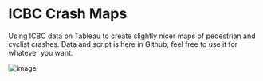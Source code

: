 # ICBC Crash Maps
 
Using ICBC data on Tableau to create slightly nicer maps of pedestrian and cyclist crashes. Data and script is here in Github; feel free to use it for whatever you want.

![image](https://github.com/HyperbolicStudios/ICBC-Crash-Maps/assets/36494032/67e32d7e-8c03-4c5a-8b53-ca44494f3d0a)
